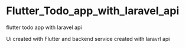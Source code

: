 # Flutter_Todo_app_with_laravel_api
flutter todo app with laravel api 

Ui created with Flutter and backend service created with laravrl api 

